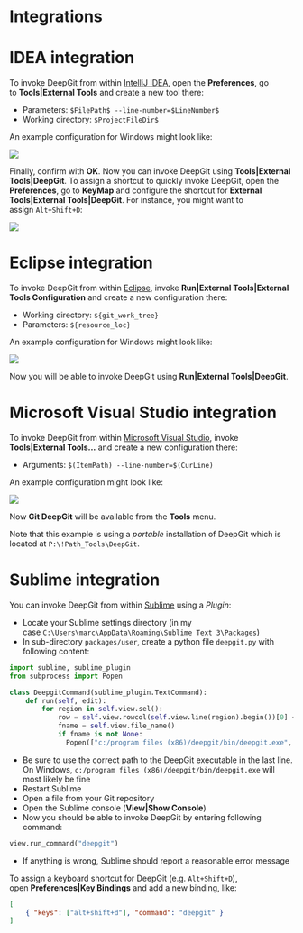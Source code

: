 # Integrations

# IDEA integration

To invoke DeepGit from within [IntelliJ IDEA](https://www.jetbrains.com/idea/), open the **Preferences**, go
to **Tools\|External Tools** and create a new tool there:

-   Parameters: `$FilePath$ --line-number=$LineNumber$`
-   Working directory: `$ProjectFileDir$`

An example configuration for Windows might look like:

![](attachments/5275672/5275670.png)

Finally, confirm with **OK**. Now you can invoke DeepGit using
**Tools\|External Tools\|DeepGit**. To assign a shortcut to quickly
invoke DeepGit, open the **Preferences**, go to **KeyMap** and configure
the shortcut for **External Tools\|External Tools\|DeepGit**. For
instance, you might want to assign `Alt+Shift+D`:

![](attachments/5275672/5275679.png)

# Eclipse integration

To invoke DeepGit from within [Eclipse](https://www.eclipse.org/),
invoke **Run\|External Tools\|External Tools Configuration** and create
a new configuration there:

-   Working directory: `${git_work_tree}`
-   Parameters: `${resource_loc}`

An example configuration for Windows might look like:

![](attachments/5275672/5275681.png)

Now you will be able to invoke DeepGit using **Run\|External
Tools\|DeepGit**.

# Microsoft Visual Studio integration

To invoke DeepGit from within [Microsoft Visual Studio](https://www.visualstudio.com/), invoke **Tools\|External
Tools...** and create a new configuration there:

-   Arguments: `$(ItemPath) --line-number=$(CurLine)`

An example configuration might look like:

![](attachments/5275672/5275689.png)

Now **Git DeepGit** will be available from the **Tools** menu.



Note that this example is using a *portable* installation of DeepGit
which is located at `P:\!Path_Tools\DeepGit`.



# Sublime integration

You can invoke DeepGit from within
[Sublime](https://www.sublimetext.com/) using a *Plugin*:

-   Locate your Sublime settings directory (in my
    case `C:\Users\marc\AppData\Roaming\Sublime Text 3\Packages`)
-   In sub-directory `packages/user`, create a python file `deepgit.py`
    with following content:



``` py
import sublime, sublime_plugin
from subprocess import Popen

class DeepgitCommand(sublime_plugin.TextCommand):
    def run(self, edit):
        for region in self.view.sel():
            row = self.view.rowcol(self.view.line(region).begin())[0] + 1
            fname = self.view.file_name()
            if fname is not None:
              Popen(["c:/program files (x86)/deepgit/bin/deepgit.exe", fname, "--line-number", str(row)])
```



-   Be sure to use the correct path to the DeepGit executable in the
    last line. On Windows,
    `c:/program files (x86)/deepgit/bin/deepgit.exe` will most likely be
    fine
-   Restart Sublime
-   Open a file from your Git repository
-   Open the Sublime console (**View\|Show Console**)
-   Now you should be able to invoke DeepGit by entering following
    command:



``` py
view.run_command("deepgit")
```



-   If anything is wrong, Sublime should report a reasonable error
    message

To assign a keyboard shortcut for DeepGit (e.g. `Alt+Shift+D`),
open **Preferences\|Key Bindings** and add a new binding, like:



``` json
[
    { "keys": ["alt+shift+d"], "command": "deepgit" }
]
```




